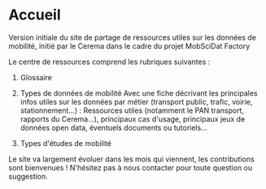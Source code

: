# Accueil
Version initiale du site de partage de ressources utiles sur les données de mobilité, initié par le Cerema dans le cadre du projet MobSciDat Factory

Le centre de ressources comprend les rubriques suivantes :

1) Glossaire

2) Types de données de mobilité
Avec une fiche décrivant les principales infos utiles sur les données par métier (transport public, trafic, voirie, stationnement...) :
Ressources utiles (notamment le PAN transport, rapports du Cerema...), principaux cas d'usage, principaux jeux de données open data, éventuels documents ou tutoriels...

3) Types d'études de mobilité

Le site va largement évoluer dans les mois qui viennent, les contributions sont bienvenues !
N'hésitez pas à nous contacter pour toute question ou suggestion.
